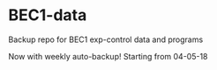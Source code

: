 # BEC1-data
Backup repo for BEC1 exp-control data and programs

Now with weekly auto-backup! Starting from 04-05-18
